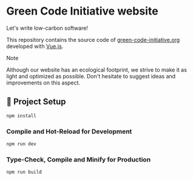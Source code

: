 # Green Code Initiative website

Let's write low-carbon software!

This repository contains the source code of [green-code-initiative.org](https://green-code-initiative.org) developed
with [Vue.js](https://vuejs.org).

> [!NOTE]
> Although our website has an ecological footprint, we strive to make it as light and optimized as possible. Don't hesitate to suggest ideas and improvements on this aspect.

## 🚀 Project Setup

```sh
npm install
```

### Compile and Hot-Reload for Development

```sh
npm run dev
```

### Type-Check, Compile and Minify for Production

```sh
npm run build
```

